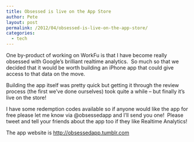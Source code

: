 ```yaml
---
title: Obsessed is live on the App Store
author: Pete
layout: post
permalink: /2012/04/obsessed-is-live-on-the-app-store/
categories:
  - tech
---
```

One by-product of working on WorkFu is that I have become really obsessed with Google’s brilliant realtime analytics.  So much so that we decided that it would be worth building an iPhone app that could give access to that data on the move.

Building the app itself was pretty quick but getting it through the review process (the first we’ve done ourselves) took quite a while – but finally it’s live on the store!

I have some redemption codes available so if anyone would like the app for free please let me know via @obsessedapp and I’ll send you one!  Please tweet and tell your friends about the app too if they like Realtime Analytics!

The app website is <http://obsessedapp.tumblr.com>

 
